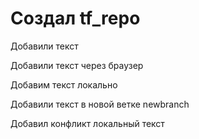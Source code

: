 # Создал tf_repo

Добавили текст 

Добавили текст через браузер 

Добавим текст локально

Добавили текст в новой ветке newbranch

Добавил конфликт локальный текст
